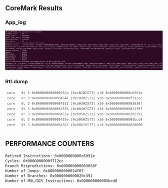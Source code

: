 ## CoreMark Results

### App_log 
![alt text](Gshare_applog.png)



### Rtl.dump
 ![alt text](Gshare_perf_counters.png)


 ## PERFORMANCE COUNTERS
```
Retired Instructions: 0x0000000000c6991e
Cycles: 0x0000000000f712cc
Branch Mispredictions: 0x000000000003658f
Number of Jumps: 0x0000000000024f07
Number of Branches: 0x0000000000020c392
Number of MUL/DIV Instructions: 0x000000000005bcd8
```